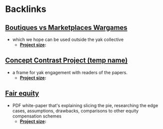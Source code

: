 
# Backlinks
## [Boutiques vs Marketplaces Wargames](<Boutiques vs Marketplaces Wargames.md>)
- which we hope can be used outside the yak collective
    - **[Project size](<Project size.md>):**

## [Concept Contrast Project (temp name)](<Concept Contrast Project (temp name).md>)
- a frame for yak engagement with readers of the papers.
    - **[Project size](<Project size.md>):**

## [Fair equity  ](<Fair equity  .md>)
- PDF white-paper that's explaining slicing the pie, researching the edge cases, assumptions, drawbacks, comparisons to other equity compensation schemes
    - **[Project size](<Project size.md>):**

